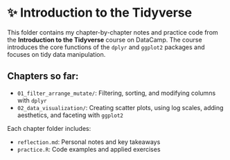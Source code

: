 # ✨ Introduction to the Tidyverse

This folder contains my chapter-by-chapter notes and practice code from the **Introduction to the Tidyverse** course on DataCamp. The course introduces the core functions of the `dplyr` and `ggplot2` packages and focuses on tidy data manipulation.

## Chapters so far:
- `01_filter_arrange_mutate/`: Filtering, sorting, and modifying columns with `dplyr`
- `02_data_visualization/`: Creating scatter plots, using log scales, adding aesthetics, and faceting with `ggplot2`

Each chapter folder includes:
- `reflection.md`: Personal notes and key takeaways
- `practice.R`: Code examples and applied exercises
